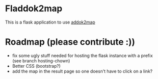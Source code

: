 # Fladdok2map

This is a flask application to use [addok2map](https://github.com/danieljakots/addok2map)

# Roadmap (please contribute :))

*  fix some ugly stuff needed for hosting the flask instance with a
prefix (see branch hosting-chown)
*  Better CSS (bootstrap?)
*  add the map in the result page so one doesn't have to click on a
link?
